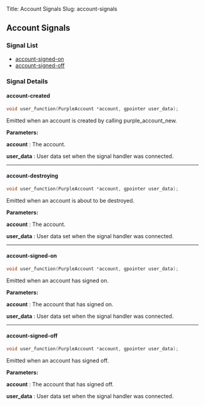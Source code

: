 Title: Account Signals
Slug: account-signals

## Account Signals

### Signal List

* [account-signed-on](#account-signed-on)
* [account-signed-off](#account-signed-off)

### Signal Details

#### account-created

```c
void user_function(PurpleAccount *account, gpointer user_data);
```

Emitted when an account is created by calling purple_account_new.

**Parameters:**

**account**
: The account.

**user_data**
: User data set when the signal handler was connected.

----

#### account-destroying

```c
void user_function(PurpleAccount *account, gpointer user_data);
```

Emitted when an account is about to be destroyed.

**Parameters:**

**account**
: The account.

**user_data**
: User data set when the signal handler was connected.

----

#### account-signed-on

```c
void user_function(PurpleAccount *account, gpointer user_data);
```

Emitted when an account has signed on.

**Parameters:**

**account**
: The account that has signed on.

**user_data**
: User data set when the signal handler was connected.

----

#### account-signed-off

```c
void user_function(PurpleAccount *account, gpointer user_data);
```

Emitted when an account has signed off.

**Parameters:**

**account**
: The account that has signed off.

**user_data**
: User data set when the signal handler was connected.
